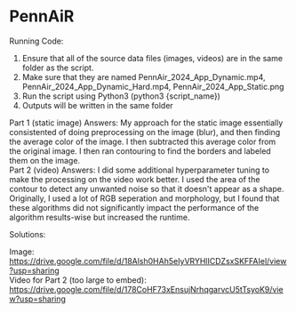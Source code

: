 # PennAiR

Running Code:
1) Ensure that all of the source data files (images, videos) are in the same folder as the script.
2) Make sure that they are named PennAir_2024_App_Dynamic.mp4, PennAir_2024_App_Dynamic_Hard.mp4, PennAir_2024_App_Static.png
3) Run the script using Python3 (python3 {script_name})
4) Outputs will be written in the same folder

Part 1 (static image) Answers:
My approach for the static image essentially consistented of doing preprocessing on the image (blur), and then finding the average color of the image. I then subtracted this average color from the original image. I then ran contouring to find the borders and labeled them on the image. \
Part 2 (video) Answers:
I did some additional hyperparameter tuning to make the processing on the video work better. I used the area of the contour to detect any unwanted noise so that it doesn't appear as a shape. Originally, I used a lot of RGB seperation and morphology, but I found that these algorithms did not significantly impact the performance of the algorithm results-wise but increased the runtime.

Solutions:

Image: https://drive.google.com/file/d/18Alsh0HAh5eIyVRYHlICDZsxSKFFAIel/view?usp=sharing \
Video for Part 2 (too large to embed): https://drive.google.com/file/d/178CoHF73xEnsujNrhqgarvcU5tTsyoK9/view?usp=sharing



